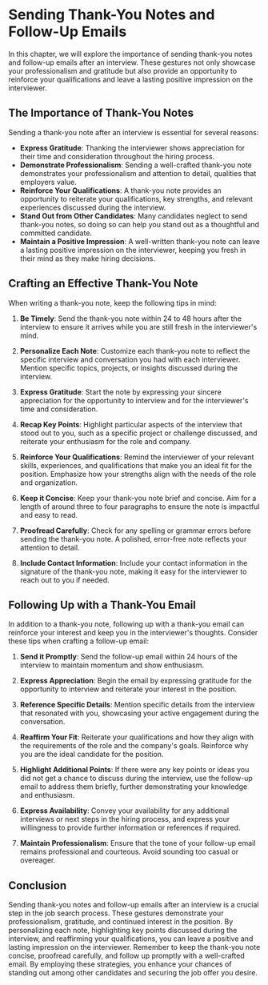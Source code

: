 Sending Thank-You Notes and Follow-Up Emails
=======================================================

In this chapter, we will explore the importance of sending thank-you notes and follow-up emails after an interview. These gestures not only showcase your professionalism and gratitude but also provide an opportunity to reinforce your qualifications and leave a lasting positive impression on the interviewer.

The Importance of Thank-You Notes
---------------------------------

Sending a thank-you note after an interview is essential for several reasons:

* **Express Gratitude**: Thanking the interviewer shows appreciation for their time and consideration throughout the hiring process.
* **Demonstrate Professionalism**: Sending a well-crafted thank-you note demonstrates your professionalism and attention to detail, qualities that employers value.
* **Reinforce Your Qualifications**: A thank-you note provides an opportunity to reiterate your qualifications, key strengths, and relevant experiences discussed during the interview.
* **Stand Out from Other Candidates**: Many candidates neglect to send thank-you notes, so doing so can help you stand out as a thoughtful and committed candidate.
* **Maintain a Positive Impression**: A well-written thank-you note can leave a lasting positive impression on the interviewer, keeping you fresh in their mind as they make hiring decisions.

Crafting an Effective Thank-You Note
------------------------------------

When writing a thank-you note, keep the following tips in mind:

1. **Be Timely**: Send the thank-you note within 24 to 48 hours after the interview to ensure it arrives while you are still fresh in the interviewer's mind.

2. **Personalize Each Note**: Customize each thank-you note to reflect the specific interview and conversation you had with each interviewer. Mention specific topics, projects, or insights discussed during the interview.

3. **Express Gratitude**: Start the note by expressing your sincere appreciation for the opportunity to interview and for the interviewer's time and consideration.

4. **Recap Key Points**: Highlight particular aspects of the interview that stood out to you, such as a specific project or challenge discussed, and reiterate your enthusiasm for the role and company.

5. **Reinforce Your Qualifications**: Remind the interviewer of your relevant skills, experiences, and qualifications that make you an ideal fit for the position. Emphasize how your strengths align with the needs of the role and organization.

6. **Keep it Concise**: Keep your thank-you note brief and concise. Aim for a length of around three to four paragraphs to ensure the note is impactful and easy to read.

7. **Proofread Carefully**: Check for any spelling or grammar errors before sending the thank-you note. A polished, error-free note reflects your attention to detail.

8. **Include Contact Information**: Include your contact information in the signature of the thank-you note, making it easy for the interviewer to reach out to you if needed.

Following Up with a Thank-You Email
-----------------------------------

In addition to a thank-you note, following up with a thank-you email can reinforce your interest and keep you in the interviewer's thoughts. Consider these tips when crafting a follow-up email:

1. **Send it Promptly**: Send the follow-up email within 24 hours of the interview to maintain momentum and show enthusiasm.

2. **Express Appreciation**: Begin the email by expressing gratitude for the opportunity to interview and reiterate your interest in the position.

3. **Reference Specific Details**: Mention specific details from the interview that resonated with you, showcasing your active engagement during the conversation.

4. **Reaffirm Your Fit**: Reiterate your qualifications and how they align with the requirements of the role and the company's goals. Reinforce why you are the ideal candidate for the position.

5. **Highlight Additional Points**: If there were any key points or ideas you did not get a chance to discuss during the interview, use the follow-up email to address them briefly, further demonstrating your knowledge and enthusiasm.

6. **Express Availability**: Convey your availability for any additional interviews or next steps in the hiring process, and express your willingness to provide further information or references if required.

7. **Maintain Professionalism**: Ensure that the tone of your follow-up email remains professional and courteous. Avoid sounding too casual or overeager.

Conclusion
----------

Sending thank-you notes and follow-up emails after an interview is a crucial step in the job search process. These gestures demonstrate your professionalism, gratitude, and continued interest in the position. By personalizing each note, highlighting key points discussed during the interview, and reaffirming your qualifications, you can leave a positive and lasting impression on the interviewer. Remember to keep the thank-you note concise, proofread carefully, and follow up promptly with a well-crafted email. By employing these strategies, you enhance your chances of standing out among other candidates and securing the job offer you desire.
